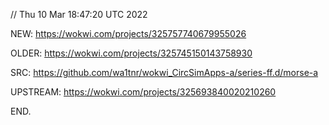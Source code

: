 // Thu 10 Mar 18:47:20 UTC 2022


  NEW:
    https://wokwi.com/projects/325757740679955026

  OLDER:
    https://wokwi.com/projects/325745150143758930

  SRC:
    https://github.com/wa1tnr/wokwi_CircSimApps-a/series-ff.d/morse-a
    
  UPSTREAM:
    https://wokwi.com/projects/325693840020210260

END.
